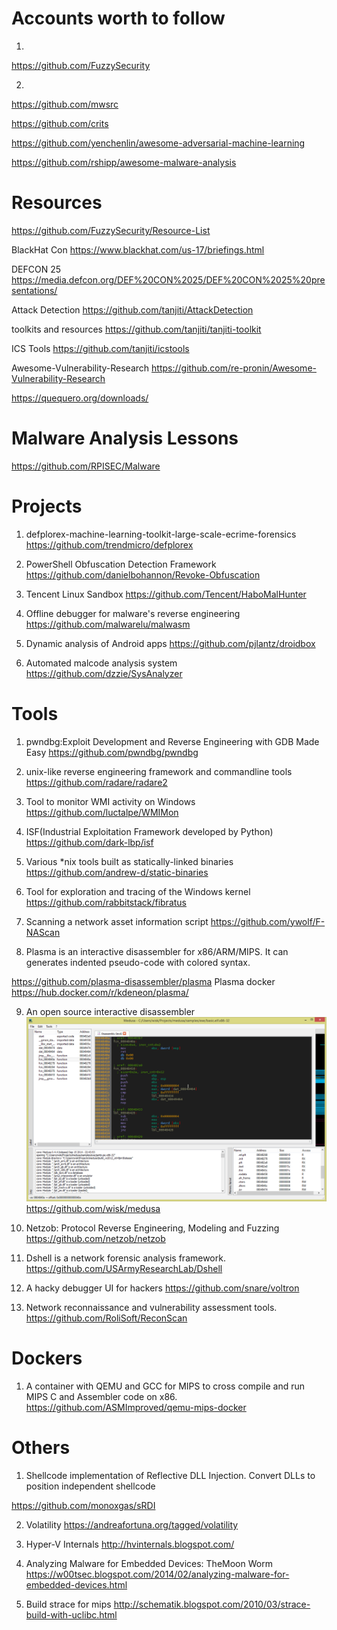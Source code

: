 # Accounts worth to follow
1. 
https://github.com/FuzzySecurity

2.
https://github.com/mwsrc

https://github.com/crits

https://github.com/yenchenlin/awesome-adversarial-machine-learning

https://github.com/rshipp/awesome-malware-analysis




# Resources 
https://github.com/FuzzySecurity/Resource-List

BlackHat Con
https://www.blackhat.com/us-17/briefings.html

DEFCON 25
https://media.defcon.org/DEF%20CON%2025/DEF%20CON%2025%20presentations/

Attack Detection
https://github.com/tanjiti/AttackDetection

toolkits and resources
https://github.com/tanjiti/tanjiti-toolkit

ICS Tools
https://github.com/tanjiti/icstools

Awesome-Vulnerability-Research
https://github.com/re-pronin/Awesome-Vulnerability-Research


https://quequero.org/downloads/

# Malware Analysis Lessons
https://github.com/RPISEC/Malware


# Projects
1. defplorex-machine-learning-toolkit-large-scale-ecrime-forensics
https://github.com/trendmicro/defplorex


2. PowerShell Obfuscation Detection Framework
https://github.com/danielbohannon/Revoke-Obfuscation

3. Tencent Linux Sandbox
https://github.com/Tencent/HaboMalHunter

4. Offline debugger for malware's reverse engineering
https://github.com/malwarelu/malwasm


5. Dynamic analysis of Android apps
https://github.com/pjlantz/droidbox

6. Automated malcode analysis system 
https://github.com/dzzie/SysAnalyzer


# Tools
1. pwndbg:Exploit Development and Reverse Engineering with GDB Made Easy
https://github.com/pwndbg/pwndbg

2. unix-like reverse engineering framework and commandline tools
https://github.com/radare/radare2

3. Tool to monitor WMI activity on Windows
https://github.com/luctalpe/WMIMon

4. ISF(Industrial Exploitation Framework developed by Python)
https://github.com/dark-lbp/isf

5. Various *nix tools built as statically-linked binaries
https://github.com/andrew-d/static-binaries

6. Tool for exploration and tracing of the Windows kernel
https://github.com/rabbitstack/fibratus

7. Scanning a network asset information script
https://github.com/ywolf/F-NAScan

8. Plasma is an interactive disassembler for x86/ARM/MIPS. It can generates indented pseudo-code with colored syntax.

 https://github.com/plasma-disassembler/plasma
 Plasma docker 
 https://hub.docker.com/r/kdeneon/plasma/
 

9. An open source interactive disassembler
![medusa](/Resources/68747470733a2f2f726.png?raw=true)
https://github.com/wisk/medusa


10. Netzob: Protocol Reverse Engineering, Modeling and Fuzzing
https://github.com/netzob/netzob

11. Dshell is a network forensic analysis framework.
https://github.com/USArmyResearchLab/Dshell

12. A hacky debugger UI for hackers
https://github.com/snare/voltron

13. Network reconnaissance and vulnerability assessment tools.
https://github.com/RoliSoft/ReconScan


# Dockers
1. A container with QEMU and GCC for MIPS to cross compile and run MIPS C and Assembler code on x86.
https://github.com/ASMImproved/qemu-mips-docker


# Others

1. Shellcode implementation of Reflective DLL Injection. Convert DLLs to position independent shellcode

https://github.com/monoxgas/sRDI

2. Volatility
https://andreafortuna.org/tagged/volatility

3. Hyper-V Internals
http://hvinternals.blogspot.com/

4. Analyzing Malware for Embedded Devices: TheMoon Worm
https://w00tsec.blogspot.com/2014/02/analyzing-malware-for-embedded-devices.html

5. Build strace for mips
http://schematik.blogspot.com/2010/03/strace-build-with-uclibc.html
